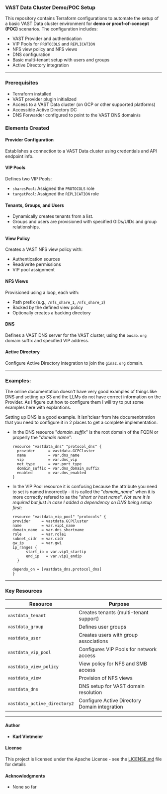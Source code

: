 ### VAST Data Cluster Demo/POC Setup

This repository contains Terraform configurations to automate the setup of a basic VAST Data cluster environment for **demo or proof-of-concept (POC)** scenarios. The configuration includes:

- VAST Provider and authentication
- VIP Pools for `PROTOCOLS` and `REPLICATION`
- NFS view policy and NFS views
- DNS configuration
- Basic multi-tenant setup with users and groups
- Active Directory integration

---

### Prerequisites
- Terraform installed
- VAST provider plugin initialized
- Access to a VAST Data cluster (on GCP or other supported platforms)
- Accessible Active Directory DC
- DNS Forwarder configured to point to the VAST DNS domain/s

### Elements Created

####  Provider Configuration
Establishes a connection to a VAST Data cluster using credentials and API endpoint info.

####  VIP Pools
Defines two VIP Pools:
- `sharesPool`: Assigned the `PROTOCOLS` role
- `targetPool`: Assigned the `REPLICATION` role

####  Tenants, Groups, and Users
- Dynamically creates tenants from a list.
- Groups and users are provisioned with specified GIDs/UIDs and group relationships.

####  View Policy
Creates a VAST NFS view policy with:
- Authentication sources
- Read/write permissions
- VIP pool assignment

####  NFS Views
Provisioned using a loop, each with:
- Path prefix (e.g., `/nfs_share_1`, `/nfs_share_2`)
- Backed by the defined view policy
- Optionally creates a backing directory

####  DNS
Defines a VAST DNS server for the VAST cluster, using the `busab.org` domain suffix and specified VIP address.

####  Active Directory
Configure Active Directory integration to join the `ginaz.org` domain.

---

### Examples:

The online documentation doesn't have very good examples of things like DNS and setting up S3 and the LLMs do not have correct information on the Provider. As I figure out how to configure them I will try to put some examples here with explantions.

Setting up DNS is a good example. It isn'tclear from hte documenbtration that you need to configure it in 2 places to get a complete implementation.  

- In the DNS resource "*domain_suffix*" is the root domain of the FQDN or properly the "*domain name*":

  ```hcl
  resource "vastdata_dns" "protocol_dns" {
    provider      = vastdata.GCPCluster
    name          = var.dns_name
    vip           = var.dns_vip
    net_type      = var.port_type
    domain_suffix = var.dns_domain_suffix
    enabled       = var.dns_enabled
  }
  ```
- In the VIP Pool resource it is confusing because the attribute you need to set is named incorrectly - it is called the "*domain_name*" when it is more correctly refered to as the "*short or host name*". *Not sure it is required but just in case I added a dependency on DNS being setup first*:

  ```hcl
  resource "vastdata_vip_pool" "protocols" {
  provider     = vastdata.GCPCluster
  name         = var.vip1_name
  domain_name  = var.dns_shortname
  role         = var.role1
  subnet_cidr  = var.cidr
  gw_ip        = var.gw1
  ip_ranges {
        start_ip = var.vip1_startip
        end_ip   = var.vip1_endip
    }
    
  depends_on = [vastdata_dns.protocol_dns]
  }
  ```

---


###  Key Resources

| Resource                              | Purpose                                           |
|---------------------------------------|---------------------------------------------------|
| `vastdata_tenant`                     | Creates tenants (multi-tenant support)            |
| `vastdata_group`                      | Defines user groups                               |
| `vastdata_user`                       | Creates users with group associations             |
| `vastdata_vip_pool`                   | Configures VIP Pools for network access           |
| `vastdata_view_policy`                | View policy for NFS and SMB access                |
| `vastdata_view`                       | Provision of NFS views                            |
| `vastdata_dns`                        | DNS setup for VAST domain resolution              |
| `vastdata_active_directory2`          | Configure Active Directory Domain integration     |

---

#### Author

* **Karl Vietmeier**

#### License

This project is licensed under the Apache License - see the [LICENSE.md](../../LICENSE.md) file for details

#### Acknowledgments

* None so far
